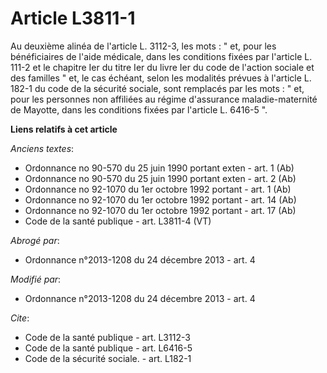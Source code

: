 # Article L3811-1

Au deuxième alinéa de l'article L. 3112-3, les mots : " et, pour les bénéficiaires de l'aide médicale, dans les conditions
fixées par l'article L. 111-2 et le chapitre Ier du titre Ier du livre Ier du code de l'action sociale et des familles " et,
le cas échéant, selon les modalités prévues à l'article L. 182-1 du code de la sécurité sociale, sont remplacés par les
mots : " et, pour les personnes non affiliées au régime d'assurance maladie-maternité de Mayotte, dans les conditions fixées
par l'article L. 6416-5 ".

**Liens relatifs à cet article**

_Anciens textes_:

  - Ordonnance no 90-570 du 25 juin 1990 portant exten - art. 1 (Ab)
  - Ordonnance no 90-570 du 25 juin 1990 portant exten - art. 2 (Ab)
  - Ordonnance no 92-1070 du 1er octobre 1992 portant  - art. 1 (Ab)
  - Ordonnance no 92-1070 du 1er octobre 1992 portant  - art. 14 (Ab)
  - Ordonnance no 92-1070 du 1er octobre 1992 portant  - art. 17 (Ab)
  - Code de la santé publique - art. L3811-4 (VT)

_Abrogé par_:

  - Ordonnance n°2013-1208 du 24 décembre 2013 - art. 4

_Modifié par_:

  - Ordonnance n°2013-1208 du 24 décembre 2013 - art. 4

_Cite_:

  - Code de la santé publique - art. L3112-3
  - Code de la santé publique - art. L6416-5
  - Code de la sécurité sociale. - art. L182-1
